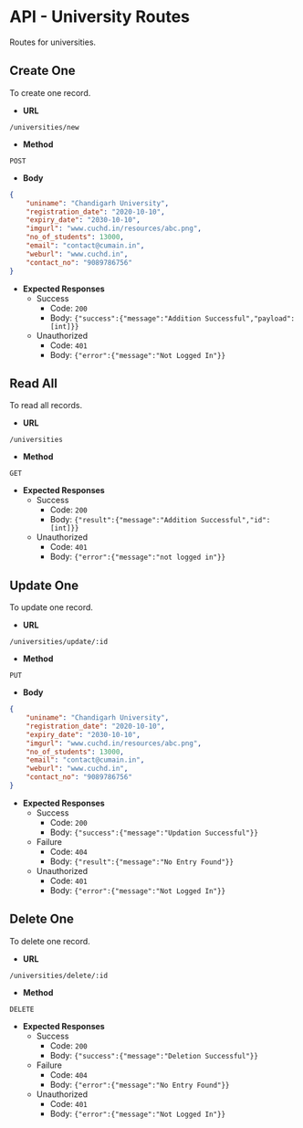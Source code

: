 # API - University Routes

Routes for universities.

## Create One

To create one record.

-   **URL**

```
/universities/new
```

-   **Method**

```
POST
```

-   **Body**

```json
{
    "uniname": "Chandigarh University",
    "registration_date": "2020-10-10",
    "expiry_date": "2030-10-10",
    "imgurl": "www.cuchd.in/resources/abc.png",
    "no_of_students": 13000,
    "email": "contact@cumain.in",
    "weburl": "www.cuchd.in",
    "contact_no": "9089786756"
}
```

-   **Expected Responses**
    -   Success
        -   Code: `200`
        -   Body: `{"success":{"message":"Addition Successful","payload":[int]}}`
    -   Unauthorized
        -   Code: `401`
        -   Body: `{"error":{"message":"Not Logged In"}}`

## Read All

To read all records.

-   **URL**

```
/universities
```

-   **Method**

```
GET
```

-   **Expected Responses**
    -   Success
        -   Code: `200`
        -   Body: `{"result":{"message":"Addition Successful","id":[int]}}`
    -   Unauthorized
        -   Code: `401`
        -   Body: `{"error":{"message":"not logged in"}}`

## Update One

To update one record.

-   **URL**

```
/universities/update/:id
```

-   **Method**

```
PUT
```

-   **Body**

```json
{
    "uniname": "Chandigarh University",
    "registration_date": "2020-10-10",
    "expiry_date": "2030-10-10",
    "imgurl": "www.cuchd.in/resources/abc.png",
    "no_of_students": 13000,
    "email": "contact@cumain.in",
    "weburl": "www.cuchd.in",
    "contact_no": "9089786756"
}
```

-   **Expected Responses**
    -   Success
        -   Code: `200`
        -   Body: `{"success":{"message":"Updation Successful"}}`
    -   Failure
        -   Code: `404`
        -   Body: `{"result":{"message":"No Entry Found"}}`
    -   Unauthorized
        -   Code: `401`
        -   Body: `{"error":{"message":"Not Logged In"}}`

## Delete One

To delete one record.

-   **URL**

```
/universities/delete/:id
```

-   **Method**

```
DELETE
```

-   **Expected Responses**
    -   Success
        -   Code: `200`
        -   Body: `{"success":{"message":"Deletion Successful"}}`
    -   Failure
        -   Code: `404`
        -   Body: `{"error":{"message":"No Entry Found"}}`
    -   Unauthorized
        -   Code: `401`
        -   Body: `{"error":{"message":"Not Logged In"}}`
